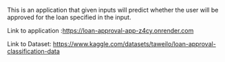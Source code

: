 This is an application that given inputs will predict whether the user will be approved for the loan specified in the input.

Link to application :https://loan-approval-app-z4cy.onrender.com

Link to Dataset: https://www.kaggle.com/datasets/taweilo/loan-approval-classification-data
